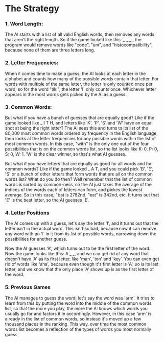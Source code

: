 # The Strategy
### 1. Word Length:
The AI starts with a list of all valid English words, then removes any words that aren't the right length. So if the game looked like this: _ _ _ , the program would remove words like "code", "um", and "histocompatibility", because none of them are three letters long.

### 2. Letter Frequencies:
When it comes time to make a guess, the AI looks at each letter in the alphabet and counts how many of the possible words contain that letter. For words with multiple of the same letter, the letter is only counted once per word; so for the word "tiki", the letter 'I' only counts once. Whichever letter appears in the most words gets picked by the AI as a guess.

### 3. Common Words:
But what if you have a bunch of guesses that are equally good? Like if the game looked like _ I T H, and letters like 'K', 'P', 'S' and 'W' have an equal shot at being the right letter? The AI sees this and turns to its list of the 80,000 most common words ordered by frequency in the English language, then looks at the letter frequencies for any possible words within the list of most common words. In this case, "with" is the only one out of the four possibilities that is on the common words list, so the list looks like K: 0, P: 0, S: 0, W: 1. 'W' is the clear winner, so that's what AI guesses.


But what if you have letters that are equally as good for all words and for common words? Like if the game looked _ A T, and you could pick 'B', 'E', 'S' or a bunch of other letters that form words that are all on the common words list? What do you do then? Well remember that the list of common words is sorted by common-ness, so the AI just takes the average of the indices of the words each of letters can form, and pickes the lowest average. So in this case, "bat is 2782nd, "eat" is 342nd, etc. It turns out that 'E' is the best letter, so the AI guesses 'E'.

### 4. Letter Positions
The AI comes up with a guess, let's say the letter 'I', and it turns out that the letter isn't in the actual word. This isn't so bad, because now it can remove any word with an 'I' in it from its list of possible words, narrowing down the possibilities for another guess.

Now the AI guesses 'A', which turns out to be the first letter of the word. Now the game looks like this: A _ _, and we can get rid of any word that doesn't have 'A' as its first letter, like 'man', 'ton' and 'key'. You can even get rid of words like 'aha', because even though it's first letter is 'A', so is its last letter, and we know that the only place 'A' shows up is as the first letter of the word.

### 5. Previous Games
The AI manages to guess the word; let's say the word was 'arm'. It tries to learn from this by putting the word into the middle of the common words list, so that the more you play, the more the AI knows which words you usually go for and factors it in accordingly. However, in this case 'arm' is already in the list of common words, so instead it's moved up a few thousand places in the ranking. This way, over time the most common words list becomes a reflection of the types of words you most normally guess.

